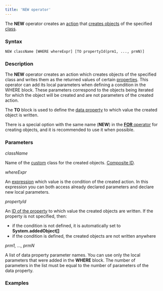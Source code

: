 ```yaml
---
title: 'NEW operator'
---
```


The **NEW** operator creates an [action](Actions.md) that [creates objects](New_object_NEW_.md) of the specified [class](Classes.md).

### Syntax

    NEW className [WHERE whereExpr] [TO propertyId(prm1, ..., prmN)]

### Description

The **NEW** operator creates an action which creates objects of the specified class and writes them as the returned values of certain [properties](Properties.md). This operator can add its local parameters when defining a condition in the WHERE block. These parameters correspond to the objects being iterated for which the object will be created and are not parameters of the created action. 

The **TO** block is used to define the [data property](Data_properties_DATA_.md) to which value the created object is written. 

There is a special option with the same name (**NEW**) in the [**FOR** operator](FOR_operator.md) for creating objects, and it is recommended to use it when possible.

### Parameters

*className*

Name of the [custom](User_classes.md) class for the created objects. [Composite ID](IDs_1573053.html#IDs-cid).

*whereExpr*

An [expression](Expression.md) which value is the condition of the created action. In this expression you can both access already declared parameters and declare new local parameters.

*propertyId*

An [ID of the property](IDs_1573053.html#IDs-propertyid) to which value the created objects are written. If the property is not specified, then:

-   if the condition is not defined, it is automatically set to  **System.addedObject\[\]**
-   if the condition is defined, the created objects are not written anywhere

*prm1, ..., prmN*

A list of data property parameter names. You can use only the local parameters that were added in the **WHERE** block. The number of parameters in the list must be equal to the number of parameters of the data property. 

### Examples



  
